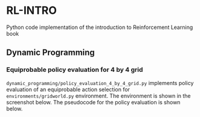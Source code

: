 # RL-INTRO
Python code implementation of the introduction to Reinforcement Learning book

## Dynamic Programming

### Equiprobable policy evaluation for 4 by 4 grid
`dynamic_programming/policy_evaluation_4_by_4_grid.py` implements policy evaluation of an equiprobable action selection for `environments/gridworld.py` environment. The environment is shown in the screenshot below. The pseudocode for the policy evaluation is shown below.
